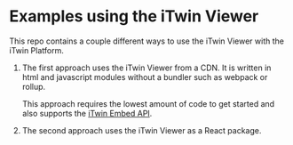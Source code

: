 # Examples using the iTwin Viewer

This repo contains a couple different ways to use the iTwin Viewer with the iTwin Platform.

1. The first approach uses the iTwin Viewer from a CDN. It is written in html and javascript modules without a bundler such as webpack or rollup.

    This approach requires the lowest amount of code to get started and also supports the [iTwin Embed API](#embed-api).

1. The second approach uses the iTwin Viewer as a React package.
